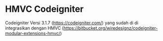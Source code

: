 # HMVC Codeigniter
Codeigniter Versi 3.1.7 (https://codeigniter.com/) yang sudah di di integrasikan dengan HMVC (https://bitbucket.org/wiredesignz/codeigniter-modular-extensions-hmvc/)
